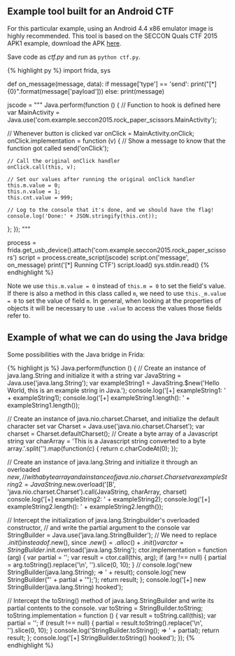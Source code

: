 ## Example tool built for an Android CTF

For this particular example, using an Android 4.4 x86 emulator image is highly
recommended. This tool is based on the SECCON Quals CTF 2015 APK1 example,
download the APK [here](https://github.com/ctfs/write-ups-2015/tree/master/seccon-quals-ctf-2015/binary/reverse-engineering-android-apk-1).

Save code as *ctf.py* and run as `python ctf.py`.

{% highlight py %}
import frida, sys

def on_message(message, data):
    if message['type'] == 'send':
        print("[*] {0}".format(message['payload']))
    else:
        print(message)

jscode = """
Java.perform(function () {
  // Function to hook is defined here
  var MainActivity = Java.use('com.example.seccon2015.rock_paper_scissors.MainActivity');

  // Whenever button is clicked
  var onClick = MainActivity.onClick;
  onClick.implementation = function (v) {
    // Show a message to know that the function got called
    send('onClick');

    // Call the original onClick handler
    onClick.call(this, v);

    // Set our values after running the original onClick handler
    this.m.value = 0;
    this.n.value = 1;
    this.cnt.value = 999;

    // Log to the console that it's done, and we should have the flag!
    console.log('Done:' + JSON.stringify(this.cnt));
  };
});
"""

process = frida.get_usb_device().attach('com.example.seccon2015.rock_paper_scissors')
script = process.create_script(jscode)
script.on('message', on_message)
print('[*] Running CTF')
script.load()
sys.stdin.read()
{% endhighlight %}

Note we use `this.m.value = 0` instead of `this.m = 0` to set the field's value.
If there is also a method in this class called `m`, we need to use
`this._m.value = 0` to set the value of field `m`.  In general, when looking at
the properties of objects it will be necessary to use `.value` to access the
values those fields refer to.


## Example of what we can do using the Java bridge

Some possibilities with the Java bridge in Frida:

{% highlight js %}
Java.perform(function () {
  // Create an instance of java.lang.String and initialize it with a string
  var JavaString = Java.use('java.lang.String');
  var exampleString1 = JavaString.$new('Hello World, this is an example string in Java.');
  console.log('[+] exampleString1: ' + exampleString1);
  console.log('[+] exampleString1.length(): ' + exampleString1.length());

  // Create an instance of java.nio.charset.Charset, and initialize the default character set
  var Charset = Java.use('java.nio.charset.Charset');
  var charset = Charset.defaultCharset();
  // Create a byte array of a Javascript string
  var charArray = 'This is a Javascript string converted to a byte array.'.split('').map(function(c) {
    return c.charCodeAt(0);
  });

  // Create an instance of java.lang.String and initialize it through an overloaded $new,
  // with a byte array and a instance of java.nio.charset.Charset
  var exampleString2 = JavaString.$new.overload('[B', 'java.nio.charset.Charset').call(JavaString, charArray, charset)
  console.log('[+] exampleString2: ' + exampleString2);
  console.log('[+] exampleString2.length(): ' + exampleString2.length());

  // Intercept the initialization of java.lang.Stringbuilder's overloaded constructor,
  // and write the partial argument to the console
  var StringBuilder = Java.use('java.lang.StringBuilder');
  // We need to replace .$init() instead of .$new(), since .$new() = .alloc() + .init()
  var ctor = StringBuilder.$init.overload('java.lang.String');
  ctor.implementation = function (arg) {
    var partial = '';
    var result = ctor.call(this, arg);
    if (arg !== null) {
      partial = arg.toString().replace('\n', '').slice(0, 10);
    }
    // console.log('new StringBuilder(java.lang.String); => ' + result);
    console.log('new StringBuilder("' + partial + '");');
    return result;
  };
  console.log('[+] new StringBuilder(java.lang.String) hooked');

  // Intercept the toString() method of java.lang.StringBuilder and write its partial contents to the console.
  var toString = StringBuilder.toString;
  toString.implementation = function () {
    var result = toString.call(this);
    var partial = '';
    if (result !== null) {
      partial = result.toString().replace('\n', '').slice(0, 10);
    }
    console.log('StringBuilder.toString(); => ' + partial);
    return result;
  };
  console.log('[+] StringBuilder.toString() hooked');
});
{% endhighlight %}
